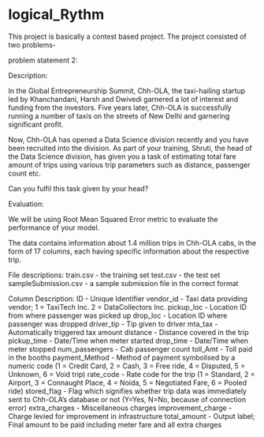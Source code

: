 # logical_Rythm

This project is basically a contest based project. The project consisted of two problems-

problem statement 2:

Description:

In the Global Entrepreneurship Summit, Chh-OLA, the taxi-hailing startup led by Khanchandani, Harsh and Dwivedi garnered a lot of interest and funding from the investors. Five years later, Chh-OLA is successfully running a number of taxis on the streets of New Delhi and garnering significant profit.

Now, Chh-OLA has opened a Data Science division recently and you have been recruited into the division. As part of your training, Shruti, the head of the Data Science division, has given you a task of estimating total fare amount of trips using various trip parameters such as distance, passenger count etc.

Can you fulfil this task given by your head?

Evaluation:

We will be using Root Mean Squared Error metric to evaluate the performance of your model.

The data contains information about 1.4 million trips in Chh-OLA cabs, in the form of 17 columns, each having specific information about the respective trip.

File descriptions:
train.csv - the training set
test.csv - the test set
sampleSubmission.csv - a sample submission file in the correct format

Column Description:
ID - Unique Identifier
vendor_id - Taxi data providing vendor; 1 = TaxiTech Inc. 2 = DataCollectors Inc.
pickup_loc - Location ID from where passenger was picked up
drop_loc - Location ID where passenger was dropped
driver_tip - Tip given to driver
mta_tax - Automatically triggered tax amount
distance - Distance covered in the trip
pickup_time - Date/Time when meter started
drop_time - Date/Time when meter stopped
num_passengers - Cab passenger count
toll_Amt - Toll paid in the booths
payment_Method - Method of payment symbolised by a numeric code (1 = Credit Card, 2 = Cash, 3 = Free ride, 4 = Disputed, 5 = Unknown, 6 = Void trip)
rate_code - Rate code for the trip (1 = Standard, 2 = Airport, 3 = Connaught Place, 4 = Noida, 5 = Negotiated Fare, 6 = Pooled ride)
stored_flag - Flag which signifies whether trip data was immediately sent to Chh-OLA’s database or not (Y=Yes, N=No, because of connection error)
extra_charges - Miscellaneous charges
improvement_charge - Charge levied for improvement in infrastructure
total_amount - Output label; Final amount to be paid including meter fare and all extra charges

